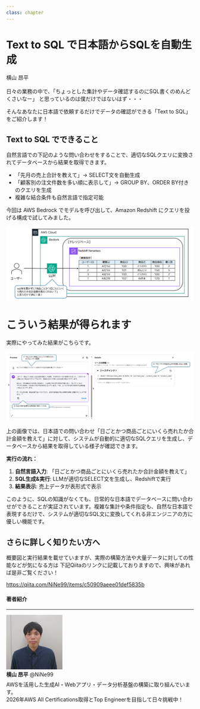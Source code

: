 ```yaml
---
class: chapter
---
```


# Text to SQL で日本語からSQLを自動生成

<div class="flush-right">
横山 昂平
</div>
<br>
日々の業務の中で、「ちょっとした集計やデータ確認するのにSQL書くのめんどくさいなー」
と思っているのは僕だけではないはず・・・

そんなあなたに日本語で依頼するだけでデータの確認ができる「Text to SQL」をご紹介します！

## Text to SQL でできること

自然言語での下記のような問い合わせをすることで、適切なSQLクエリに変換されてデータベースから結果を取得できます。

- 「先月の売上合計を教えて」→ SELECT文を自動生成
- 「顧客別の注文件数を多い順に表示して」→ GROUP BY、ORDER BY付きのクエリを生成
- 複雑な結合条件も自然言語で指定可能

今回は AWS Bedrock でモデルを呼び出して、Amazon Redshift にクエリを投げる構成で試してみました。

<img src="images/chap-yokoykou-textosql/summary-architecture.png" >

# こういう結果が得られます

実際にやってみた結果がこちらです。

<img src="images/chap-yokoykou-textosql/execution-result.png" >

上の画像では、日本語での問い合わせ「日ごとかつ商品ごとにいくら売れたか合計金額を教えて」に対して、システムが自動的に適切なSQLクエリを生成し、データベースから結果を取得している様子が確認できます。

**実行の流れ：**
1. **自然言語入力**: 「日ごとかつ商品ごとにいくら売れたか合計金額を教えて」
2. **SQL生成&実行**: LLMが適切なSELECT文を生成し、Redshiftで実行
3. **結果表示**: 売上データが表形式で表示

このように、SQLの知識がなくても、日常的な日本語でデータベースに問い合わせができることが実証されています。複雑な集計や条件指定も、自然な日本語で表現するだけで、システムが適切なSQL文に変換してくれる非エンジニアの方に優しい機能です。

## さらに詳しく知りたい方へ

概要図と実行結果を載せていますが、実際の構築方法や大量データに対しての性能などが気になる方は
下記Qiitaのリンクに記載しておりますので、興味があれば是非ご覧ください！

https://qiita.com/NiNe99/items/c50909aeee01def5835b

#### 著者紹介
---

<div class="author-profile">
    <img src="images/chap-yokoykou-textosql/yokoykou.JPG" width="30%">
    <div>
        <div>
            <b>横山 昂平</b>
            @NiNe99
        </div>
    </div>
</div>
<p style="margin-top: 0.5em; margin-bottom: 2em;">
AWSを活用した生成AI・Webアプリ・データ分析基盤の構築に取り組んでいます。<br> 
2026年AWS All Certifications取得とTop Engineerを目指して日々挑戦中！
</p>